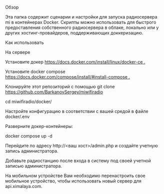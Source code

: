 Обзор

Эта папка содержит сценарии и настройки для запуска радиосервера mi в контейнерах Docker. Скрипты можно использовать для быстрого предоставления собственного радиосервера в облаке, локально или у других хостинг-провайдеров, поддерживающих доккеризацию.

Как использовать

На сервере

Установите докер [https://docs.docker.com/install/linux/docker-ce .](https://docs.docker.com/engine/install/debian/)

Установите docker compose [https://docs.docker.com/compose/install/#install-compose .](https://docs.docker.com/compose/install/linux/#install-using-the-repository)

Клонируйте этот репозиторий с помощью git clone https://github.com/BarkanovSergey/miwifiradio

cd miwifiradio/docker/

Настройте конфигурацию в соответствии с вашей средой в файле docker/.env 

Разверните докер-контейнеры:

docker compose up -d

Перейдите по адресу http://<ваш хост>/admin.php и создайте учетную запись администратора.

Добавьте радиостанцию ​​после входа в систему под своей учетной записью администратора.

На мобильном устройстве
Вам необходимо перенастроить свое мобильное устройство, чтобы использовать новый сервер для api.ximalaya.com.

